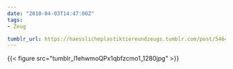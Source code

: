 ```yaml
---
date: "2010-04-03T14:47:00Z"
tags:
- Zeug

tumblr_url: https://haesslicheplastiktiereundzeugs.tumblr.com/post/546409635
---
```

{{< figure src="tumblr_l1ehwmoQPx1qbfzcmo1_1280jpg" >}} 
